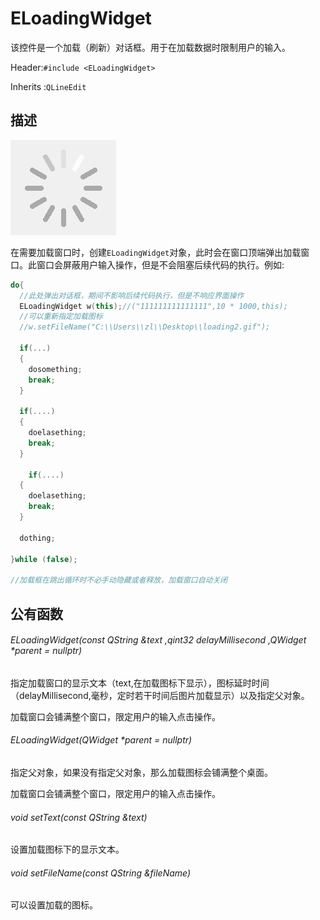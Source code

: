 # ELoadingWidget

该控件是一个加载（刷新）对话框。用于在加载数据时限制用户的输入。

Header:`#include <ELoadingWidget>`

Inherits :`QLineEdit`

## 描述

![image-20230209010722092](images/ELoadingWidget.png)

在需要加载窗口时，创建`ELoadingWidget`对象，此时会在窗口顶端弹出加载窗口。此窗口会屏蔽用户输入操作，但是不会阻塞后续代码的执行。例如:

```cpp
do{
  //此处弹出对话框，期间不影响后续代码执行，但是不响应界面操作
  ELoadingWidget w(this);//("111111111111111",10 * 1000,this);
  //可以重新指定加载图标
  //w.setFileName("C:\\Users\\zl\\Desktop\\loading2.gif");
  
  if(...)
  {
    dosomething;
    break;
  }
  
  if(....)
  {
    doelasething;
    break;
  }
  
    if(....)
  {
    doelasething;
    break;
  }
  
  dothing;

}while (false);

//加载框在跳出循环时不必手动隐藏或者释放，加载窗口自动关闭
```

##  公有函数

###### ELoadingWidget(const QString &text ,qint32 delayMillisecond ,QWidget *parent = nullptr)

指定加载窗口的显示文本（text,在加载图标下显示），图标延时时间（delayMillisecond,毫秒，定时若干时间后图片加载显示）以及指定父对象。

加载窗口会铺满整个窗口，限定用户的输入点击操作。

###### ELoadingWidget(QWidget *parent = nullptr)

指定父对象，如果没有指定父对象，那么加载图标会铺满整个桌面。

加载窗口会铺满整个窗口，限定用户的输入点击操作。

###### void setText(const QString &text)

设置加载图标下的显示文本。

###### void setFileName(const QString &fileName)

可以设置加载的图标。